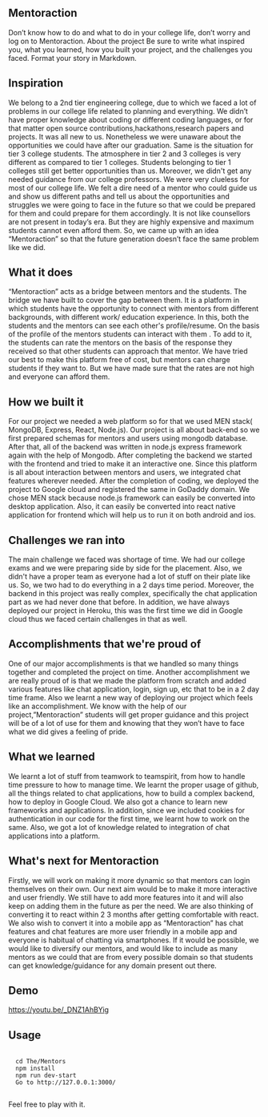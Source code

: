 ## Mentoraction
Don’t know how to do and what to do in your college life, don’t worry and log on to Mentoraction.
About the project
Be sure to write what inspired you, what you learned, how you built your project, and the challenges you faced. Format your story in Markdown.
 
## Inspiration
We belong to a 2nd tier engineering college, due to which we faced a lot of problems in our college life related to planning and everything. We didn’t have proper knowledge about coding or different coding languages, or for that matter open source contributions,hackathons,research papers and projects. It was all new to us. Nonetheless we were unaware about the opportunities we could have after our graduation. Same is the situation for tier 3 college students. The atmosphere in tier 2 and 3 colleges is very different as compared to tier 1 colleges. Students belonging to tier 1 colleges still get better opportunities than us. Moreover, we didn't get any needed guidance from our college professors. We were very clueless for most of our college life. We felt a dire need of a mentor who could guide us and show us different paths and tell us about the opportunities and struggles we were going to face in the future so that we could be prepared for them and could prepare for them accordingly. It is not like counsellors are not present in today’s era. But they are highly expensive and maximum students cannot even afford them.  So, we came up with an idea “Mentoraction” so that the future generation doesn’t face the same problem like we did.
## What it does
“Mentoraction” acts as a bridge between mentors and the students. The bridge we have built to cover the gap between them. It is a platform in which students have the opportunity to connect with mentors from different backgrounds, with different work/ education experience. In this, both the students and the mentors can see each other's profile/resume. On the basis of the profile of the mentors students can interact with them . To add to it, the students can rate the mentors on the basis of the response they received so that other students can approach that mentor. We have tried our best to make this platform free of cost, but mentors can charge students if they want to. But we have made sure that the rates are not high and everyone can afford them.
## How we built it
For our project we needed a web platform so for that we used MEN stack( MongoDB, Express, React, Node.js). Our project is all about back-end so we first prepared schemas for mentors and users using mongodb database. After that, all of the backend was written in node.js express framework again with the help of Mongodb. After completing the backend we started with the frontend and tried to make it an interactive one. Since this platform is all about interaction between mentors and users, we integrated chat features wherever needed. After the completion of coding, we deployed the project to Google cloud and registered the same in GoDaddy domain. We chose MEN stack because node.js framework can easily be converted into desktop application. Also, it can easily be converted into react native application for frontend which will help us to run it on both android and ios.
## Challenges we ran into
The main challenge we faced was shortage of time. We had our college exams and we were preparing side by side for the placement. Also, we didn't have a proper team as everyone had a lot of stuff on their plate like us. So, we two had to do everything in a 2 days time period. Moreover, the backend in this project was really complex, specifically the chat application part as we had never done that before. In addition, we have always deployed our project in Heroku, this was the first time we did in Google cloud thus we faced certain challenges in that as well.
## Accomplishments that we're proud of
One of our major accomplishments is that we handled so many things together and completed the project on time. Another accomplishment we are really proud of is that we made the platform from scratch and added various features like chat application, login, sign up, etc that to be in a 2 day time frame. Also we learnt a new way of deploying our project which feels like an accomplishment. We know with the help of our project,”Mentoraction” students will get proper guidance and this project will be of a lot of use for them and knowing that they won’t have to face what we did gives a feeling of pride. 
## What we learned
We learnt a lot of stuff from teamwork to teamspirit, from how to handle time pressure to how to manage time. We learnt the proper usage of github, all the things related to chat applications, how to build a complex backend, how to deploy in Google Cloud. We also got a chance to learn new frameworks and applications. In addition, since we included cookies for authentication in our code for the first time, we learnt how to work on the same. Also, we got a lot of knowledge related to integration of chat applications into a platform.
## What's next for Mentoraction
Firstly, we will work on making it more dynamic so that mentors can login themselves on their own. Our next aim would be to make it more interactive and user friendly. We still have to add more features into it and will also keep on adding them in the future as per the need. We are also thinking of converting it to react within 2 3 months after getting comfortable with react. We also wish to convert it into a mobile app as “Mentoraction” has chat features and chat features are more user friendly in a mobile app and everyone is habitual of chatting via smartphones. If it would be possible, we would like to diversify our mentors, and would like to include as many mentors as we could that are from every possible domain so that students can get knowledge/guidance for any domain present out there.
## Demo
https://youtu.be/_DNZ1AhBYig
</object>
## Usage
<pre> <code>
  cd The/Mentors
  npm install
  npm run dev-start
  Go to <a>http://127.0.0.1:3000/</a>
  </code>
</pre>
Feel free to play with it.

